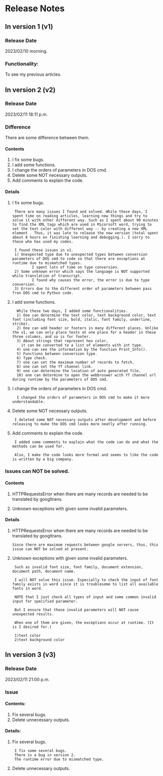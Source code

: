 # Release Notes
## In version 1 (v1)

### Release Date
2023/02/10 morning.

### Functionality:
To see my previous articles.

## In version 2 (v2)
### Release Date
2023/02/11 18:11 p.m.

### Difference
There are some difference between them.
#### Contents
1. I fix some bugs. 
2. I add some functions.
3. I change the orders of parameters in DOS cmd.
4. Delete some NOT necessary outputs.
5. Add comments to explain the code.
#### Details
1. I fix some bugs.

        There are many issues I found and solved. While these days, I spent time on reading articles, learning new things and try to solve it with other different way. Such as I spent about 90 minutes to find the XML tags which are used in Micorsoft word, trying to set the text color with different way -- by creating a new XML element . Thus, it was late to release the new version (total spent about 8 hours on finishing learning and debugging.). I sorry to those who has used my codes.
        
        I found these issues in v1.
        1) Unexpected type due to unexpected types between conversion parameters of DOS cmd to code so that there are exceptions at runtime due to mismatched types.
                I spent lots of time on type conversion.
        2) Some unknown error which says the language is NOT supported while translation of transcript. 
                I found why causes the error, the error is due to type conversion.
        3) Errors due to the different order of parameters between pass fron DOS cmd to Python code.
        
2. I add some functions.
                
         While these two days, I added some functionalities.
         1) One can determine the text color, text background color, text font (including font size, bold, italic, font family, underline, strike).
         2) One can add header or footers in many different places. Unlike the v1, we can only place texts at one place for a header in these three columns, and so is for footer.
         3) About strings that represent hex color, 
           it can be converted to a list of elements with int type.
         4) one can see the information by the function Print_Info().
         5) Functions between conversion type.
         6) Type check.
         7) one can set the maximum number of records to fetch.
         8) one can set the YT channel link.
         9) one can determine the location of auto generated file.
         10) one can determine to open the webbroswer with YT channel url during runtime by the parameters of DOS cmd.
     
4. I change the orders of parameters in DOS cmd.
                
         I changed the orders of parameters in DOS cmd to make it more understandable.
         
5. Delete some NOT necessary outputs.
        
        I deleted some NOT necessary outputs after development and before releasing to make the DOS cmd looks more neatly after running.
     
        
7. Add comments to explain the code.
        
        I added some comments to explain what the code can do and what the methods can be used for. 
        
        Also, I make the code looks more formal and seems to like the code is written by a big company.

### Issues can NOT be solved.
#### Contents
1. HTTPRequestsError when there are many records are needed to be translated by googltrans.

2. Unknown exceptions with given some invalid parameters.
 
#### Details 
1. HTTPRequestsError when there are many records are needed to be translated by googltrans.
       
       Since there are maximum requests between google servers, thus, this issue can NOT be solved at present.
       
2. Unknown exceptions with given some invalid parameters.
        
        Such as invalid font size, font family, document extension, document path, document name.
  
        I will NOT solve this issue. Especially to check the input of font family exists in word since it is troublesome to list all available fonts in word. 
        
        NOTE that I just check all types of input and some common invalid input for specified parameter.
        
        But I ensure that these invalid parameters will NOT cause unexpected results.
        
        When one of them are given, the exceptions occur at runtime. (It is I desired for.)
        
        1)text color
        2)text background color

## In version 3 (v3)
### Release Date
2023/02/11 21:00 p.m.
### Issue
#### Contents:
1. Fix several bugs.
2. Delete unnecessary outputs.
#### Details:
1. Fix several bugs.
        
        I fix some several bugs.
        There is a bug in version 2.
        The runtime error due to mismatched type.
2. Delete unnecessary outputs.
